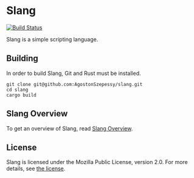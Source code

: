 # Slang
[![Build Status](https://travis-ci.com/AgostonSzepessy/slang.svg?token=UcN43eD9yZ9KpnTrkLSP&branch=master)](https://travis-ci.com/AgostonSzepessy/slang)

Slang is a simple scripting language.

## Building
In order to build Slang, Git and Rust must be installed.

```
git clone git@github.com:AgostonSzepessy/slang.git
cd slang
cargo build
```

## Slang Overview
To get an overview of Slang, read [Slang Overview](docs/language.md).

## License
Slang is licensed under the Mozilla Public License, version 2.0. For more details,
see [the license](LICENSE).
